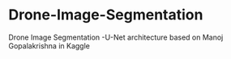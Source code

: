 # Drone-Image-Segmentation
Drone Image Segmentation -U-Net architecture based on Manoj Gopalakrishna in Kaggle
